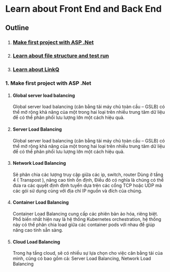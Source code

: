 <h1>Learn about Front End and Back End</h1>
<h2>Outline</h2>
<ol>
   <li><h3><a href="#Section1">Make first project with ASP .Net
</a></h3></li>
   <li><h3><a href="#Section2">Learn about file structure and test run
</a></h3></li>
   <li><h3><a href="#Section3">Learn about LinkQ
</a></h3></li>
</ol>
<h3>1. Make first project with ASP .Net</h3>
<ol>
   <li><h4>Global server load balancing</li>
<div id="user-content-section1" dir="auto">

Global server load balancing (cân bằng tải máy chủ toàn cầu – GSLB) có thể mở rộng khả năng của một trong hai loại trên nhiều trung tâm dữ liệu để có thể phân phối lưu lượng lớn một cách hiệu quả.

</div>


<li><h4>Server Load Balancing</h4></li>
<div id="user-content-section2" dir="auto">

Global server load balancing (cân bằng tải máy chủ toàn cầu – GSLB) có thể mở rộng khả năng của một trong hai loại trên nhiều trung tâm dữ liệu để có thể phân phối lưu lượng lớn một cách hiệu quả.

</div>


<li><h4>Network Load Balancing</h4></li>
<div id="user-content-section3" dir="auto">

Sẽ phân chia các lượng truy cập giữa các ip, switch, router
Dùng ở tầng 4 (  Transpost ), nâng cao tính ổn định, Điều đó có nghĩa là chúng có thể đưa ra các quyết định định tuyến dựa trên các cổng TCP hoặc UDP mà các gói sử dụng cùng với địa chỉ IP nguồn và đích của chúng.

</div>
<li><h4>Container Load Balancing</h4></li>
<div id="user-content-section4" dir="auto">

Container Load Balancing cung cấp các phiên bản ảo hóa, riêng biệt. 
Phổ biến nhất hiện nay là hệ thống Kubernetes orchestration, 
hệ thống này có thể phân chia load giữa các container pods với nhau để giúp nâng cao tính sẵn sàng.

</div>
<li><h4>Cloud Load Balancing</h4></li>
<div id="user-content-section5" dir="auto">

Trong hạ tầng cloud, sẽ có nhiều sự lựa chọn cho việc cân bằng tải của mình, cũng có bao gồm cả: Server Load Balancing, Network Load Balancing

</div>

</ol>







